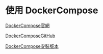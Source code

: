 # 使用 DockerCompose


[DockerCompose官網](https://docs.docker.com/compose/)

[DockerComposeGitHub](https://github.com/docker/compose)

[DockerCompose安裝版本](https://github.com/docker/compose/releases)
